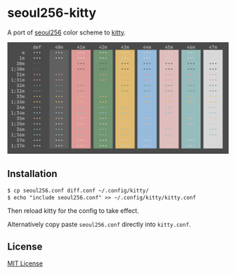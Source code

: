 # seoul256-kitty

A port of [seoul256](https://github.com/junegunn/seoul256.vim) color scheme to [kitty](https://github.com/kovidgoyal/kitty).

![Color test](./colortest.png)

## Installation

```
$ cp seoul256.conf diff.conf ~/.config/kitty/
$ echo "include seoul256.conf" >> ~/.config/kitty/kitty.conf
```

Then reload kitty for the config to take effect.

Alternatively copy paste `seoul256.conf` directly into `kitty.conf`.

## License

[MIT License](./LICENSE)
